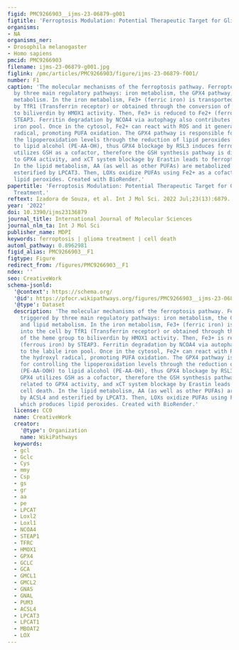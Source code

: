 ```yaml
---
figid: PMC9266903__ijms-23-06879-g001
figtitle: 'Ferroptosis Modulation: Potential Therapeutic Target for Glioblastoma Treatment'
organisms:
- NA
organisms_ner:
- Drosophila melanogaster
- Homo sapiens
pmcid: PMC9266903
filename: ijms-23-06879-g001.jpg
figlink: /pmc/articles/PMC9266903/figure/ijms-23-06879-f001/
number: F1
caption: 'The molecular mechanisms of the ferroptosis pathway. Ferroptosis is triggered
  by three main regulatory pathways: iron metabolism, the GPX4 pathway, and lipid
  metabolism. In the iron metabolism, Fe3+ (ferric iron) is transported into the cell
  by TfR1 (Transferrin receptor) or obtained through the conversion of the heme group
  to biliverdin by HMOX1 activity. Then, Fe3+ is reduced to Fe2+ (ferrous iron) by
  STEAP3. Ferritin degradation by NCOA4 via autophagy also contributes to the labile
  iron pool. Once in the cytosol, Fe2+ can react with ROS and it generates the hydroxyl
  radical, promoting PUFA oxidation. The GPX4 pathway is responsible for controlling
  the lipoperoxidation levels through the reduction of lipid peroxides (PE-AA-OOH)
  to lipid alcohol (PE-AA-OH), thus GPX4 blockage by RSL3 induces ferroptosis. GPX4
  utilizes GSH as a cofactor, therefore the GSH synthesis pathway is directly related
  to GPX4 activity, and xCT system blockage by Erastin leads to ferroptotic cell death.
  In the lipid metabolism, AA (as well as other PUFAs) are metabolized by ACSL4 and
  esterified by LPCAT3. Then, LOXs oxidize PUFAs using Fe2+ as a cofactor, which produces
  lipid peroxides. Created with BioRender.'
papertitle: 'Ferroptosis Modulation: Potential Therapeutic Target for Glioblastoma
  Treatment.'
reftext: Izadora de Souza, et al. Int J Mol Sci. 2022 Jul;23(13):6879.
year: '2022'
doi: 10.3390/ijms23136879
journal_title: International Journal of Molecular Sciences
journal_nlm_ta: Int J Mol Sci
publisher_name: MDPI
keywords: ferroptosis | glioma treatment | cell death
automl_pathway: 0.8962981
figid_alias: PMC9266903__F1
figtype: Figure
redirect_from: /figures/PMC9266903__F1
ndex: ''
seo: CreativeWork
schema-jsonld:
  '@context': https://schema.org/
  '@id': https://pfocr.wikipathways.org/figures/PMC9266903__ijms-23-06879-g001.html
  '@type': Dataset
  description: 'The molecular mechanisms of the ferroptosis pathway. Ferroptosis is
    triggered by three main regulatory pathways: iron metabolism, the GPX4 pathway,
    and lipid metabolism. In the iron metabolism, Fe3+ (ferric iron) is transported
    into the cell by TfR1 (Transferrin receptor) or obtained through the conversion
    of the heme group to biliverdin by HMOX1 activity. Then, Fe3+ is reduced to Fe2+
    (ferrous iron) by STEAP3. Ferritin degradation by NCOA4 via autophagy also contributes
    to the labile iron pool. Once in the cytosol, Fe2+ can react with ROS and it generates
    the hydroxyl radical, promoting PUFA oxidation. The GPX4 pathway is responsible
    for controlling the lipoperoxidation levels through the reduction of lipid peroxides
    (PE-AA-OOH) to lipid alcohol (PE-AA-OH), thus GPX4 blockage by RSL3 induces ferroptosis.
    GPX4 utilizes GSH as a cofactor, therefore the GSH synthesis pathway is directly
    related to GPX4 activity, and xCT system blockage by Erastin leads to ferroptotic
    cell death. In the lipid metabolism, AA (as well as other PUFAs) are metabolized
    by ACSL4 and esterified by LPCAT3. Then, LOXs oxidize PUFAs using Fe2+ as a cofactor,
    which produces lipid peroxides. Created with BioRender.'
  license: CC0
  name: CreativeWork
  creator:
    '@type': Organization
    name: WikiPathways
  keywords:
  - gcl
  - Gclc
  - Cys
  - mmy
  - Csp
  - gs
  - gr
  - aa
  - pe
  - LPCAT
  - Loxl2
  - Loxl1
  - NCOA4
  - STEAP1
  - TFRC
  - HMOX1
  - GPX4
  - GCLC
  - GCA
  - GMCL1
  - GMCL2
  - GNAS
  - GNAL
  - PUM3
  - ACSL4
  - LPCAT3
  - LPCAT1
  - MBOAT2
  - LOX
---
```

